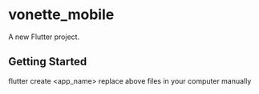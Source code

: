 # vonette_mobile

A new Flutter project.

## Getting Started

flutter create <app_name>
replace above files in your computer manually
